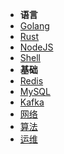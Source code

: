 * <b>语言</b>
* [Golang](/language/golang.md)
* [Rust](/language/rust.md)
* [NodeJS](/language/nodejs.md)
* [Shell](/language/shell.md)
* <b>基础</b>
* [Redis](/basement/redis.md)
* [MySQL](/basement/mysql.md)
* [Kafka](/basement/kafka.md)
* [网络](/basement/network.md)
* [算法](/basement/algo.md)
* [运维](/develop/)

